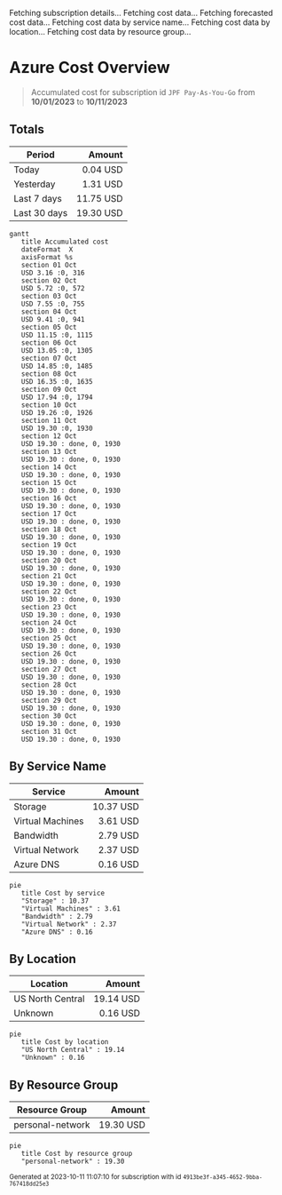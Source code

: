 Fetching subscription details...
Fetching cost data...
Fetching forecasted cost data...
Fetching cost data by service name...
Fetching cost data by location...
Fetching cost data by resource group...
# Azure Cost Overview

> Accumulated cost for subscription id `JPF Pay-As-You-Go` from **10/01/2023** to **10/11/2023**

## Totals

|Period|Amount|
|---|---:|
|Today|0.04 USD|
|Yesterday|1.31 USD|
|Last 7 days|11.75 USD|
|Last 30 days|19.30 USD|

```mermaid
gantt
   title Accumulated cost
   dateFormat  X
   axisFormat %s
   section 01 Oct
   USD 3.16 :0, 316
   section 02 Oct
   USD 5.72 :0, 572
   section 03 Oct
   USD 7.55 :0, 755
   section 04 Oct
   USD 9.41 :0, 941
   section 05 Oct
   USD 11.15 :0, 1115
   section 06 Oct
   USD 13.05 :0, 1305
   section 07 Oct
   USD 14.85 :0, 1485
   section 08 Oct
   USD 16.35 :0, 1635
   section 09 Oct
   USD 17.94 :0, 1794
   section 10 Oct
   USD 19.26 :0, 1926
   section 11 Oct
   USD 19.30 :0, 1930
   section 12 Oct
   USD 19.30 : done, 0, 1930
   section 13 Oct
   USD 19.30 : done, 0, 1930
   section 14 Oct
   USD 19.30 : done, 0, 1930
   section 15 Oct
   USD 19.30 : done, 0, 1930
   section 16 Oct
   USD 19.30 : done, 0, 1930
   section 17 Oct
   USD 19.30 : done, 0, 1930
   section 18 Oct
   USD 19.30 : done, 0, 1930
   section 19 Oct
   USD 19.30 : done, 0, 1930
   section 20 Oct
   USD 19.30 : done, 0, 1930
   section 21 Oct
   USD 19.30 : done, 0, 1930
   section 22 Oct
   USD 19.30 : done, 0, 1930
   section 23 Oct
   USD 19.30 : done, 0, 1930
   section 24 Oct
   USD 19.30 : done, 0, 1930
   section 25 Oct
   USD 19.30 : done, 0, 1930
   section 26 Oct
   USD 19.30 : done, 0, 1930
   section 27 Oct
   USD 19.30 : done, 0, 1930
   section 28 Oct
   USD 19.30 : done, 0, 1930
   section 29 Oct
   USD 19.30 : done, 0, 1930
   section 30 Oct
   USD 19.30 : done, 0, 1930
   section 31 Oct
   USD 19.30 : done, 0, 1930
```

## By Service Name

|Service|Amount|
|---|---:|
|Storage|10.37 USD|
|Virtual Machines|3.61 USD|
|Bandwidth|2.79 USD|
|Virtual Network|2.37 USD|
|Azure DNS|0.16 USD|

```mermaid
pie
   title Cost by service
   "Storage" : 10.37
   "Virtual Machines" : 3.61
   "Bandwidth" : 2.79
   "Virtual Network" : 2.37
   "Azure DNS" : 0.16
```

## By Location

|Location|Amount|
|---|---:|
|US North Central|19.14 USD|
|Unknown|0.16 USD|

```mermaid
pie
   title Cost by location
   "US North Central" : 19.14
   "Unknown" : 0.16
```

## By Resource Group

|Resource Group|Amount|
|---|---:|
|personal-network|19.30 USD|

```mermaid
pie
   title Cost by resource group
   "personal-network" : 19.30
```

<sup>Generated at 2023-10-11 11:07:10 for subscription with id `4913be3f-a345-4652-9bba-767418dd25e3`</sup>
